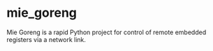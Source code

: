 # mie_goreng
Mie Goreng is a rapid Python project for control of remote embedded registers via a network link. 
